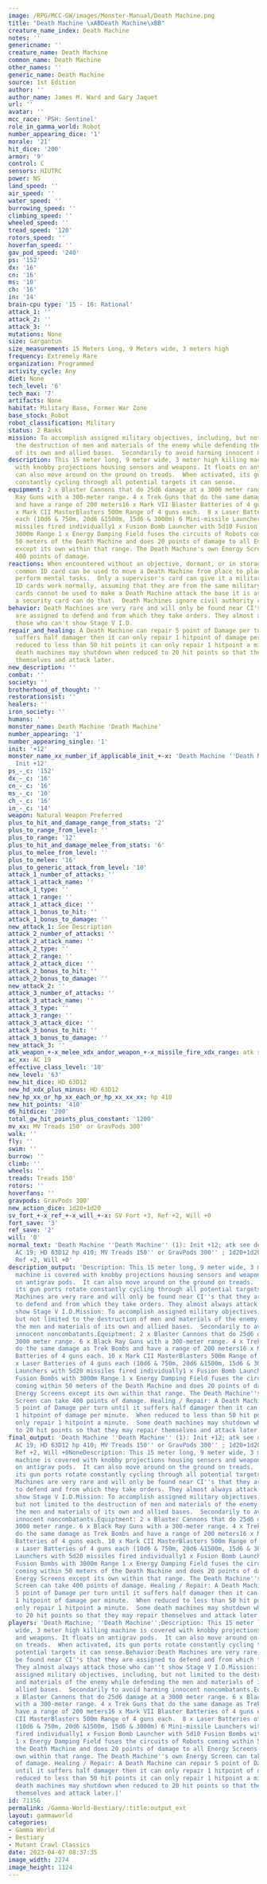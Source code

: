 ```yaml
---
image: /RPG/MCC-GW/images/Monster-Manual/Death Machine.png
title: "Death Machine \xABDeath Machine\xBB"
creature_name_index: Death Machine
notes: ''
genericname: ''
creature_name: Death Machine
common_name: Death Machine
other_names: ''
generic_name: Death Machine
source: 1st Edition
author: ''
author_name: James M. Ward and Gary Jaquet
url: ''
avatar: ''
mcc_race: 'PSH: Sentinel'
role_in_gamma_world: Robot
number_appearing_dice: '1'
morale: '21'
hit_dice: '200'
armor: '9'
control: C
sensors: HIUTRC
power: NS
land_speed: ''
air_speed: ''
water_speed: ''
burrowing_speed: ''
climbing_speed: ''
wheeled_speed: ''
tread_speed: '120'
rotors_speed: ''
hoverfan_speed: ''
gav_pod_speed: '240'
ps: '152'
dx: '16'
cn: '16'
ms: '10'
ch: '16'
in: '14'
brain-cpu type: '15 - 16: Rational'
attack_1: ''
attack_2: ''
attack_3: ''
mutations: None
size: Gargantun
size_measurement: 15 Meters Long, 9 Meters wide, 3 meters high
frequency: Extremely Rare
organization: Programmed
activity_cycle: Any
diet: None
tech_level: '6'
tech_max: '7'
artifacts: None
habitat: Military Base, Former War Zone
base_stock: Robot
robot_classification: Military
status: 2 Ranks
mission: To accomplish assigned military objectives, including, but not limited to
  the destruction of men and materials of the enemy while defending the men and materials
  of its own and allied bases.  Secondarily to avoid harming innocent noncombatants.
description: This 15 meter long, 9 meter wide, 3 meter high killing machine is covered
  with knobby projections housing sensors and weapons. It floats on antigrav pods.  It
  can also move around on the ground on treads.  When activated, its gun ports rotate
  constantly cycling through all potential targets it can sense.
equipment: 2 x Blaster Cannons that do 25d6 damage at a 3000 meter range. 6 x Black
  Ray Guns with a 300-meter range. 4 x Trek Guns that do the same damage as Trek Bombs
  and have a range of 200 meters16 x Mark VII Blaster Batteries of 4 guns each. 10
  x Mark CII MasterBlasters 500m Range of 4 guns each.  8 x Laser Batteries of 4 guns
  each (10d6 & 750m, 20d6 &1500m, 15d6 & 3000m) 6 Mini-missile Launchers with 5d20
  missiles fired individually1 x Fusion Bomb Launcher with 5d10 Fusion Bombs with
  3000m Range 1 x Energy Damping Field fuses the circuits of Robots coming within
  50 meters of the Death Machine and does 20 points of damage to all Energy Screens
  except its own within that range. The Death Machine's own Energy Screen can take
  400 points of damage.
reactions: When encountered without an objective, dormant, or in storage, a military
  common ID card can be used to move a Death Machine from place to place or have it
  perform mental tasks.  Only a supervisor's card can give it a military objective.  maintenance
  ID cards work normally, assuming that they are from the same military base.  Programmer's
  cards cannot be used to make a Death Machine attack the base it is assigned to.  Only
  a security card can do that.  Death Machines ignore civil authority cards.
behavior: Death Machines are very rare and will only be found near CI's that they
  are assigned to defend and from which they take orders. They almost always attack
  those who can't show Stage V I.D.
repair_and_healing: A Death Machine can repair 5 point of Damage per turn until it
  suffers half damager then it can only repair 1 hitpoint of damage per minute.  When
  reduced to less than 50 hit points it can only repair 1 hitpoint a minute.  Some
  death machines may shutdown when reduced to 20 hit points so that they may repair
  themselves and attack later.
new_description: ''
combat: ''
society: ''
brotherhood_of_thought: ''
restorationsist: ''
healers: ''
iron_society: ''
humans: ''
monster_name: Death Machine 'Death Machine'
number_appearing: '1'
number_appearing_single: '1'
init: '+12'
monster_name_xx_number_if_applicable_init_+-x: 'Death Machine ''Death Machine'' (1):
  Init +12'
ps_-_c: '152'
dx_-_c: '16'
cn_-_c: '16'
ms_-_c: '10'
ch_-_c: '16'
in_-_c: '14'
weapon: Natural Weapon Preferred
plus_to_hit_and_damage_range_from_stats: '2'
plus_to_range_from_level: ''
plus_to_range: '12'
plus_to_hit_and_damage_melee_from_stats: '6'
plus_to_melee_from_level: ''
plus_to_melee: '16'
plus_to_generic_attack_from_level: '10'
attack_1_number_of_attacks: ''
attack_1_attack_name: ''
attack_1_type: ''
attack_1_range: ''
attack_1_attack_dice: ''
attack_1_bonus_to_hit: ''
attack_1_bonus_to_damage: ''
new_attack_1: See Description
attack_2_number_of_attacks: ''
attack_2_attack_name: ''
attack_2_type: ''
attack_2_range: ''
attack_2_attack_dice: ''
attack_2_bonus_to_hit: ''
attack_2_bonus_to_damage: ''
new_attack_2: ''
attack_3_number_of_attacks: ''
attack_3_attack_name: ''
attack_3_type: ''
attack_3_range: ''
attack_3_attack_dice: ''
attack_3_bonus_to_hit: ''
attack_3_bonus_to_damage: ''
new_attack_3: ''
atk_weapon_+-x_melee_xdx_andor_weapon_+-x_missile_fire_xdx_range: atk see description
ac_xx: AC 19
effective_class_level: '10'
new_level: '63'
new_hit_dice: HD 63D12
new_hd_xdx_plus_minus: HD 63D12
new_hp_xx_or_hp_xx_each_or_hp_xx_xx_xx: hp 410
new_hit_points: '410'
d6_hitdice: '200'
total_gw_hit_points_plus_constant: '1200'
mv_xx: MV Treads 150' or GravPods 300'
walk: ''
fly: ''
swim: ''
burrow: ''
climb: ''
wheels: ''
treads: Treads 150'
rotors: ''
hoverfans: ''
gravpods: GravPods 300'
new_action_dice: 1d20+1d20
sv_fort_+-x_ref_+-x_will_+-x: SV Fort +3, Ref +2, Will +0
fort_save: '3'
ref_save: '2'
will: '0'
normal_text: 'Death Machine ''Death Machine'' (1): Init +12; atk see description;
  AC 19; HD 63D12 hp 410; MV Treads 150'' or GravPods 300'' ; 1d20+1d20; SV Fort +3,
  Ref +2, Will +0'
description_output: 'Description: This 15 meter long, 9 meter wide, 3 meter high killing
  machine is covered with knobby projections housing sensors and weapons. It floats
  on antigrav pods.  It can also move around on the ground on treads.  When activated,
  its gun ports rotate constantly cycling through all potential targets it can sense.Behavior:Death
  Machines are very rare and will only be found near CI''s that they are assigned
  to defend and from which they take orders. They almost always attack those who can''t
  show Stage V I.D.Mission: To accomplish assigned military objectives, including,
  but not limited to the destruction of men and materials of the enemy while defending
  the men and materials of its own and allied bases.  Secondarily to avoid harming
  innocent noncombatants.Equiptment: 2 x Blaster Cannons that do 25d6 damage at a
  3000 meter range. 6 x Black Ray Guns with a 300-meter range. 4 x Trek Guns that
  do the same damage as Trek Bombs and have a range of 200 meters16 x Mark VII Blaster
  Batteries of 4 guns each. 10 x Mark CII MasterBlasters 500m Range of 4 guns each.  8
  x Laser Batteries of 4 guns each (10d6 & 750m, 20d6 &1500m, 15d6 & 3000m) 6 Mini-missile
  Launchers with 5d20 missiles fired individually1 x Fusion Bomb Launcher with 5d10
  Fusion Bombs with 3000m Range 1 x Energy Damping Field fuses the circuits of Robots
  coming within 50 meters of the Death Machine and does 20 points of damage to all
  Energy Screens except its own within that range. The Death Machine''s own Energy
  Screen can take 400 points of damage. Healing / Repair: A Death Machine can repair
  5 point of Damage per turn until it suffers half damager then it can only repair
  1 hitpoint of damage per minute.  When reduced to less than 50 hit points it can
  only repair 1 hitpoint a minute.  Some death machines may shutdown when reduced
  to 20 hit points so that they may repair themselves and attack later.'
final_output: 'Death Machine ''Death Machine'' (1): Init +12; atk see description;
  AC 19; HD 63D12 hp 410; MV Treads 150'' or GravPods 300'' ; 1d20+1d20; SV Fort +3,
  Ref +2, Will +0NoneDescription: This 15 meter long, 9 meter wide, 3 meter high killing
  machine is covered with knobby projections housing sensors and weapons. It floats
  on antigrav pods.  It can also move around on the ground on treads.  When activated,
  its gun ports rotate constantly cycling through all potential targets it can sense.Behavior:Death
  Machines are very rare and will only be found near CI''s that they are assigned
  to defend and from which they take orders. They almost always attack those who can''t
  show Stage V I.D.Mission: To accomplish assigned military objectives, including,
  but not limited to the destruction of men and materials of the enemy while defending
  the men and materials of its own and allied bases.  Secondarily to avoid harming
  innocent noncombatants.Equiptment: 2 x Blaster Cannons that do 25d6 damage at a
  3000 meter range. 6 x Black Ray Guns with a 300-meter range. 4 x Trek Guns that
  do the same damage as Trek Bombs and have a range of 200 meters16 x Mark VII Blaster
  Batteries of 4 guns each. 10 x Mark CII MasterBlasters 500m Range of 4 guns each.  8
  x Laser Batteries of 4 guns each (10d6 & 750m, 20d6 &1500m, 15d6 & 3000m) 6 Mini-missile
  Launchers with 5d20 missiles fired individually1 x Fusion Bomb Launcher with 5d10
  Fusion Bombs with 3000m Range 1 x Energy Damping Field fuses the circuits of Robots
  coming within 50 meters of the Death Machine and does 20 points of damage to all
  Energy Screens except its own within that range. The Death Machine''s own Energy
  Screen can take 400 points of damage. Healing / Repair: A Death Machine can repair
  5 point of Damage per turn until it suffers half damager then it can only repair
  1 hitpoint of damage per minute.  When reduced to less than 50 hit points it can
  only repair 1 hitpoint a minute.  Some death machines may shutdown when reduced
  to 20 hit points so that they may repair themselves and attack later.'
players: 'Death Machine; ''Death Machine'';Description: This 15 meter long, 9 meter
  wide, 3 meter high killing machine is covered with knobby projections housing sensors
  and weapons. It floats on antigrav pods.  It can also move around on the ground
  on treads.  When activated, its gun ports rotate constantly cycling through all
  potential targets it can sense.Behavior:Death Machines are very rare and will only
  be found near CI''s that they are assigned to defend and from which they take orders.
  They almost always attack those who can''t show Stage V I.D.Mission: To accomplish
  assigned military objectives, including, but not limited to the destruction of men
  and materials of the enemy while defending the men and materials of its own and
  allied bases.  Secondarily to avoid harming innocent noncombatants.Equiptment: 2
  x Blaster Cannons that do 25d6 damage at a 3000 meter range. 6 x Black Ray Guns
  with a 300-meter range. 4 x Trek Guns that do the same damage as Trek Bombs and
  have a range of 200 meters16 x Mark VII Blaster Batteries of 4 guns each. 10 x Mark
  CII MasterBlasters 500m Range of 4 guns each.  8 x Laser Batteries of 4 guns each
  (10d6 & 750m, 20d6 &1500m, 15d6 & 3000m) 6 Mini-missile Launchers with 5d20 missiles
  fired individually1 x Fusion Bomb Launcher with 5d10 Fusion Bombs with 3000m Range
  1 x Energy Damping Field fuses the circuits of Robots coming within 50 meters of
  the Death Machine and does 20 points of damage to all Energy Screens except its
  own within that range. The Death Machine''s own Energy Screen can take 400 points
  of damage. Healing / Repair: A Death Machine can repair 5 point of Damage per turn
  until it suffers half damager then it can only repair 1 hitpoint of damage per minute.  When
  reduced to less than 50 hit points it can only repair 1 hitpoint a minute.  Some
  death machines may shutdown when reduced to 20 hit points so that they may repair
  themselves and attack later.|'
id: 71156
permalink: /Gamma-World-Bestiary/:title:output_ext
layout: gammaworld
categories:
- Gamma World
- Bestiary
- Mutant Crawl Classics
date: 2023-04-07 08:37:35
image_width: 2274
image_height: 1124
---
```

